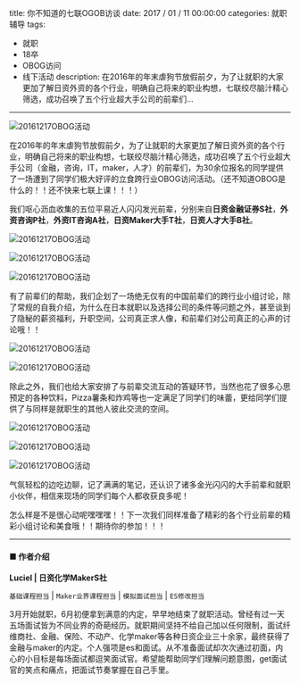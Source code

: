 title: 你不知道的七联OGOB访谈
date: 2017 / 01 / 11 00:00:00
categories: 就职辅导
tags:
- 就职
- 18卒
- OBOG访问
- 线下活动
description: 在2016年的年末虐狗节放假前夕，为了让就职的大家更加了解日资外资的各个行业，明确自己将来的职业构想，七联绞尽脑汁精心筛选，成功召唤了五个行业超大手公司的前辈们...

---

![20161217OBOG活动](http://ww1.sinaimg.cn/mw690/a9a40e85gw1fbleqt0rzgj23402c0x6q.jpg)

在2016年的年末虐狗节放假前夕，为了让就职的大家更加了解日资外资的各个行业，明确自己将来的职业构想，七联绞尽脑汁精心筛选，成功召唤了五个行业超大手公司（金融，咨询，IT，maker，人才）的前辈们，为30余位报名的同学提供了一场遭到了同学们极大好评的立食跨行业OBOG访问活动。（还不知道OBOG是什么的！！还不快来七联上课！！！）

我们呕心沥血收集的五位平易近人闪闪发光前辈，分别来自**日资金融证券S社**，**外资咨询P社**，**外资IT咨询A社**，**日资Maker大手T社**，**日资人才大手B社**。

![20161217OBOG活动](http://ww4.sinaimg.cn/mw690/a9a40e85gw1fblens8p40j23402c0b2b.jpg)

![20161217OBOG活动](http://ww1.sinaimg.cn/mw690/a9a40e85gw1fblenzurdjj23402c0e83.jpg)

![20161217OBOG活动](http://ww4.sinaimg.cn/mw690/a9a40e85gw1fbleocvhyuj23402c01kz.jpg)

有了前辈们的帮助，我们企划了一场绝无仅有的中国前辈们的跨行业小组讨论，除了常规的自我介绍，为什么在日本就职以及选择公司的条件等问题之外，甚至谈到了隐秘的薪资福利，升职空间，公司真正求人像，和前辈们对公司真正的心声的讨论哦！！ 

![20161217OBOG活动](http://ww4.sinaimg.cn/mw690/a9a40e85gw1fblepoqgt9j23402c0qv6.jpg)

![20161217OBOG活动](http://ww4.sinaimg.cn/mw690/a9a40e85gw1fblepoqgt9j23402c0qv6.jpg)
 
除此之外，我们也给大家安排了与前辈交流互动的答疑环节，当然也花了很多心思预定的各种饮料，Pizza薯条和炸鸡等也一定满足了同学们的味蕾，更给同学们提供了与同样是就职生的其他人彼此交流的空间。

![20161217OBOG活动](http://ww4.sinaimg.cn/mw690/a9a40e85gw1fbleq34qdaj230d26iu0y.jpg)

![20161217OBOG活动](http://ww1.sinaimg.cn/mw690/a9a40e85gw1fbleqetr9aj23402c0b2b.jpg)

![20161217OBOG活动](http://ww1.sinaimg.cn/mw690/a9a40e85gw1fbleqn1w2bj23402c07wj.jpg)


气氛轻松的边吃边聊，记了满满的笔记，还认识了诸多金光闪闪的大手前辈和就职小伙伴，相信来现场的同学们每个人都收获良多呢！

怎么样是不是很心动呢嘿嘿嘿！！下一次我们同样准备了精彩的各个行业前辈的精彩小组讨论和美食哦！！期待你的参加！！！

---

#### ■ 作者介绍

**Luciel | 日资化学MakerS社**

`基础课程担当` | `Maker业界课程担当` | `模拟面试担当` | `ES修改担当`

3月开始就职，6月初便拿到满意的内定，早早地结束了就职活动。曾经有过一天五场面试皆为不同业界的奇葩经历。就职期间坚持不给自己加以任何限制，面试纤维商社、金融、保险、不动产、化学maker等各种日资企业三十余家，最终获得了金融与maker的内定。个人强项是es和面试。从不准备面试却次次通过初面，内心的小目标是每场面试都逗笑面试官。希望能帮助同学们理解问题意图，get面试官的笑点和痛点，把面试节奏掌握在自己手里。

